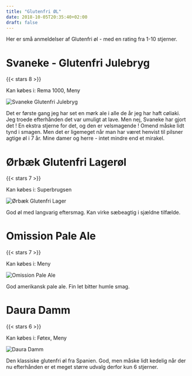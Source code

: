 ```yaml
---
title: "Glutenfri ØL"
date: 2018-10-05T20:35:40+02:00
draft: false
---
```

Her er små anmeldelser af Glutenfri øl - med en rating fra 1-10 stjerner.

# Svaneke - Glutenfri Julebryg
{{< stars 8 >}}

Kan købes i: Rema 1000, Meny

![Svaneke Glutenfri Julebryg](images/beer/SvanekeGlutenfriJulebryg.jpg)

Det er første gang jeg har set en mørk ale i alle de år jeg har haft cøliaki. Jeg troede efterhånden det
var umuligt at lave. Men nej, Svaneke har gjort det ! En ekstra stjerne for det, og den er velsmagende ! Omend måske lidt tynd i smagen. Men det er ligemeget når man har været henvist til pilsner agtige øl i 7 år.
Mine damer og herre - intet mindre end et mirakel.

# Ørbæk Glutenfri Lagerøl
{{< stars 7 >}}

Kan købes i: Superbrugsen

![Ørbæk Glutenfri Lager](images/beer/OerbaekLager.jpg)

God øl med langvarig eftersmag. Kan virke sæbeagtig i sjældne tilfælde.

# Omission Pale Ale
{{< stars 7 >}}

Kan købes i: Meny

![Omission Pale Ale](images/beer/OmissionPaleAle.jpg)

God amerikansk pale ale. Fin let bitter humle smag.

# Daura Damm
{{< stars 6 >}}

Kan købes i: Føtex, Meny

![Daura Damm](images/beer/DauraDamm.jpg)

Den klassiske glutenfri øl fra Spanien. God, men måske lidt kedelig når der nu efterhånden er et meget større udvalg derfor kun 6 stjerner.
